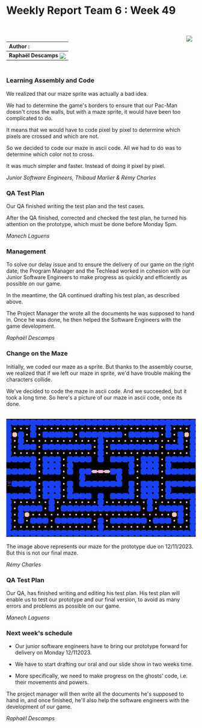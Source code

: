 
# Weekly Report Team 6 : Week 49

<br>

[<img src="https://www.presse-citron.net/app/uploads/2020/06/linkedin-logo.jpg"  width="25px" align=right>](https://www.linkedin.com/in/rapha%C3%ABl-descamps-201112293)


| Author :        |
| :-------------- |
| **Raphaël Descamps** <img src="https://ca.slack-edge.com/T019N8PRR7W-U05TNB290FJ-abc72bbf0d47-512" width="50px" align=center> 


### <br> Learning Assembly and Code 

We realized that our maze sprite was actually a bad idea. 

We had to determine the game's borders to ensure that our Pac-Man doesn't cross the walls, but with a maze sprite, it would have been too complicated to do. 

It means that we would have to code pixel by pixel to determine which pixels are crossed and which are not. 

So we decided to code our maze in ascii code. All we had to do was to determine which color not to cross.

It was much simpler and faster. Instead of doing it pixel by pixel.

*Junior Software Engineers, Thibaud Marlier & Rémy Charles*

### QA Test Plan

Our QA finished writing the test plan and the test cases.

After the QA finished, corrected and checked the test plan, he turned his attention on the prototype, which must be done before Monday 5pm.

*Manech Laguens* 

### Management

To solve our delay issue and to ensure the delivery of our game on the right date, the Program Manager and the Techlead worked in cohesion with our Junior Software Engineers to make progress as quickly and efficiently as possible on our game.

In the meantime, the QA continued drafting his test plan, as described above. 

The Project Manager the wrote all the documents he was supposed to hand in. Once he was done, he then helped the Software Engineers with the game development.

*Raphaël Descamps*

### Change on the Maze 

Initially, we coded our maze as a sprite. But thanks to the assembly course, we realized that if we left our maze in sprite, we'd have trouble making the characters collide. 

We've decided to code the maze in ascii code. And we succeeded, but it took a long time. So here's a picture of our maze in ascii code, once its done. 

<br><img src="image/mazeascii.png"></br>

The image above represents our maze for the prototype due on 12/11/2023. But this is not our final maze. 

*Rémy Charles*

### QA Test Plan

Our QA, has finished writing and editing his test plan. His test plan will enable us to test our prototype and our final version, to avoid as many errors and problems as possible on our game.

*Manech Laguens* 

### Next week's schedule 

* Our junior software engineers have to bring our prototype forward for delivery on Monday 12/112023. 

* We have to start drafting our oral and our slide show in two weeks time. 

* More specifically, we need to make progress on the ghosts' code, i.e. their movements and powers. 

The project manager will then write all the documents he's supposed to hand in, and once finished, he'll also help the software engineers with the development of our game. 

*Raphaël Descamps* 
